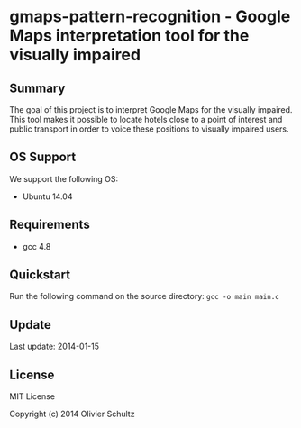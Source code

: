 # gmaps-pattern-recognition - Google Maps interpretation tool for the visually impaired

## Summary

The goal of this project is to interpret Google Maps for the visually impaired.
This tool makes it possible to locate hotels close to a point of interest and public transport in order to voice these positions to visually impaired users.

## OS Support

We support the following OS:

* Ubuntu 14.04

## Requirements

* gcc 4.8

## Quickstart

Run the following command on the source directory: `gcc -o main main.c`

## Update
Last update: 2014-01-15

## License

MIT License

Copyright (c) 2014 Olivier Schultz


